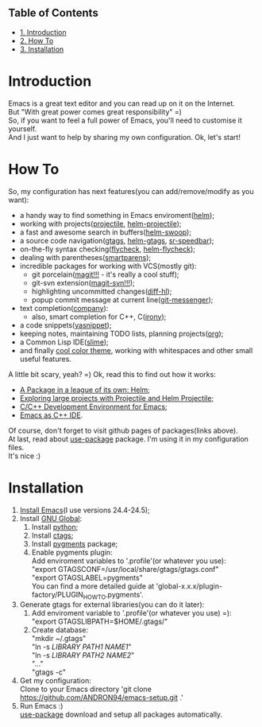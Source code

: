 <div id="table-of-contents">
<h2>Table of Contents</h2>
<div id="text-table-of-contents">
<ul>
<li><a href="#sec-1">1. Introduction</a></li>
<li><a href="#sec-2">2. How To</a></li>
<li><a href="#sec-3">3. Installation</a></li>
</ul>
</div>
</div>

# Introduction<a id="sec-1" name="sec-1"></a>

Emacs is a great text editor and you can read up on it on the Internet.  
But "With great power comes great responsibility" =)  
So, if you want to feel a full power of Emacs, you'll need to customise it yourself.  
And I just want to help by sharing my own configuration. Ok, let's start!  

# How To<a id="sec-2" name="sec-2"></a>

So, my configuration has next features(you can add/remove/modify as you want):
-   a handy way to find something in Emacs enviroment([helm](https://github.com/emacs-helm/helm));
-   working with projects([projectile](https://github.com/bbatsov/projectile), [helm-projectile](https://github.com/bbatsov/helm-projectile));
-   a fast and awesome search in buffers([helm-swoop](https://github.com/ShingoFukuyama/helm-swoop));
-   a source code navigation([gtags](https://www.gnu.org/software/global/), [helm-gtags](https://github.com/syohex/emacs-helm-gtags), [sr-speedbar](https://github.com/emacsmirror/sr-speedbar));
-   on-the-fly syntax checking([flycheck](https://github.com/flycheck/flycheck), [helm-flycheck](https://github.com/yasuyk/helm-flycheck));
-   dealing with parentheses([smartparens](https://github.com/Fuco1/smartparens));
-   incredible packages for working with VCS(mostly git):
    -   git porcelain([magit!!!](https://github.com/magit/magit) - it's really a cool stuff);
    -   git-svn extension([magit-svn!!!](https://github.com/magit/magit-svn));
    -   highlighting uncommitted changes([diff-hl](https://github.com/dgutov/diff-hl));
    -   popup commit message at current line([git-messenger](https://github.com/syohex/emacs-git-messenger));
-   text completion([company](https://github.com/company-mode/company-mode)):
    -   also, smart completion for C++, C([irony](https://github.com/Sarcasm/irony-mode));
-   a code snippets([yasnippet](https://github.com/joaotavora/yasnippet));
-   keeping notes, maintaining TODO lists, planning projects([org](http://orgmode.org/));
-   a Common Lisp IDE([slime](https://github.com/slime/slime));
-   and finally [cool color theme](https://github.com/cpaulik/emacs-material-theme), working with whitespaces and other
    small useful features.

A little bit scary, yeah? =) Ok, read this to find out how it works:
-   [A Package in a league of its own: Helm](http://tuhdo.github.io/helm-intro.html);
-   [Exploring large projects with Projectile and Helm Projectile](http://tuhdo.github.io/helm-projectile.html);
-   [C/C++ Development Environment for Emacs](http://tuhdo.github.io/c-ide.html);
-   [Emacs as C++ IDE](http://syamajala.github.io/c-ide.html).

Of course, don't forget to visit github pages of packages(links above).  
At last, read about [use-package](https://github.com/jwiegley/use-package) package. I'm using it in my configuration files.  
It's nice :)  

# Installation<a id="sec-3" name="sec-3"></a>

1.  [Install Emacs](https://www.gnu.org/software/emacs/manual/html_node/efaq/Installing-Emacs.html)(I use versions 24.4-24.5);
2.  Install [GNU Global](https://www.gnu.org/software/global/):
    1.  Install [python](https://www.python.org/);
    2.  Install [ctags](http://ctags.sourceforge.net/);
    3.  Install [pygments](http://pygments.org/) package;
    4.  Enable pygments plugin:  
        Add enviroment variables to '.profile'(or whatever you use):  
        "export GTAGSCONF=/usr/local/share/gtags/gtags.conf"  
        "export GTAGSLABEL=pygments"  
        You can find a more detailed guide at 'global-x.x.x/plugin-factory/PLUGIN<sub>HOWTO</sub>.pygments'.
3.  Generate gtags for external libraries(you can do it later):
    1.  Add enviroment variable to '.profile'(or whatever you use) =):  
        "export GTAGSLIBPATH=$HOME/.gtags/"
    2.  Create database:  
        "mkdir ~/.gtags"  
        "ln -s *LIBRARY PATH1* *NAME1*"  
        "ln -s *LIBRARY PATH2* *NAME2*"  
        "&#x2026;"  
        "gtags -c"
4.  Get my configuration:  
    Clone to your Emacs directory 'git clone <https://github.com/ANDRON94/emacs-setup.git> .'
5.  Run Emacs :)  
    [use-package](https://github.com/jwiegley/use-package) download and setup all packages automatically.
